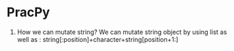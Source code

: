 # PracPy
1. How we can mutate string? We can mutate string object by using list as well as :
string[:position]+character+string[position+1:]

